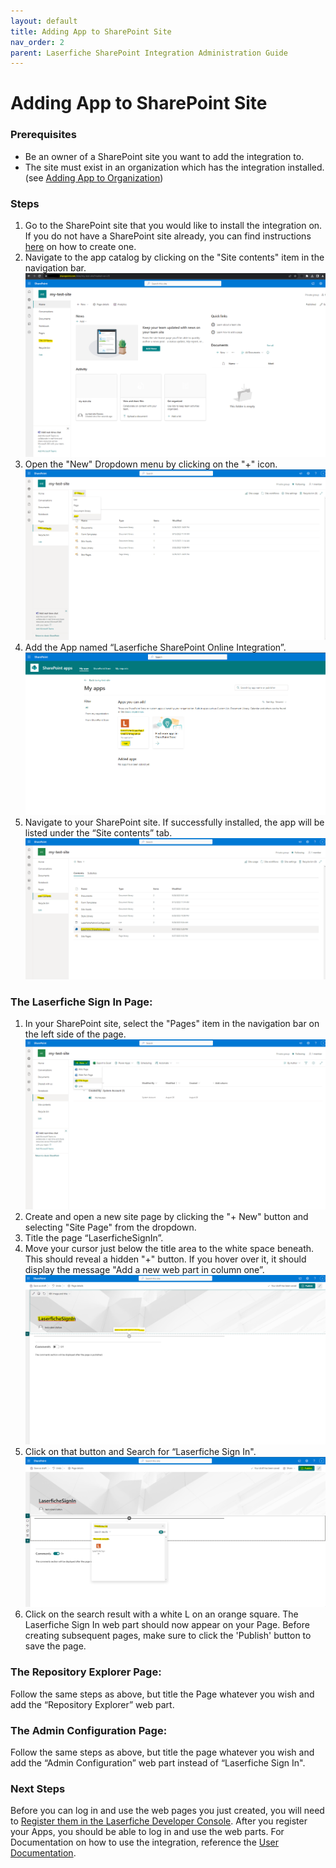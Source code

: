 ```yaml
---
layout: default
title: Adding App to SharePoint Site
nav_order: 2
parent: Laserfiche SharePoint Integration Administration Guide
---
```



# Adding App to SharePoint Site
### Prerequisites
  - Be an owner of a SharePoint site you want to add the integration to.
  - The site must exist in an organization which has the integration installed. (see [Adding App to Organization](./adding-app-organization))
### Steps
1. Go to the SharePoint site that you would like to install the integration on. If you do not have a SharePoint site already, you can find instructions [here](https://support.microsoft.com/en-gb/office/create-a-site-in-sharepoint-4d1e11bf-8ddc-499d-b889-2b48d10b1ce8) on how to create one.
1. Navigate to the app catalog by clicking on the "Site contents" item in the
navigation bar.
<a href="../assets/images/sharePointSiteContents.png"><img src="../assets/images/sharePointSiteContents.png"></a>
1. Open the "New" Dropdown menu by clicking on the "+" icon.
<a href="../assets/images/NewDropDown.png"><img src="../assets/images/NewDropDown.png"></a>
1. Add the App named “Laserfiche SharePoint Online Integration”.
<a href="../assets/images/addTheApp.png"><img src="../assets/images/addTheApp.png"></a>
1. Navigate to your SharePoint site. If successfully installed, the app will be listed under the “Site contents” tab.
<a href="../assets/images/appInstalled.png"><img src="../assets/images/appInstalled.png"></a>

###  The Laserfiche Sign In Page:
1. In your SharePoint site, select the "Pages" item in the navigation bar on the left side of the page.
<a href="../assets/images/newSitePage.png"><img src="../assets/images/newSitePage.png"></a>
1. Create and open a new site page by clicking the "+ New" button and selecting "Site Page" from the dropdown.
1. Title the page “LaserficheSignIn”.
1. Move your cursor just below the title area to the white space beneath. This should reveal a hidden "+" button. If you hover over it, it should display the message "Add a new web part in column one”.
<a href="../assets/images/hiddenPlusButton.png"><img src="../assets/images/hiddenPlusButton.png"></a>
1. Click on that button and Search for “Laserfiche Sign In".
<a href="../assets/images/searchRepositoryExplorer.png"><img src="../assets/images/searchRepositoryExplorer.png"></a>
1. Click on the search result with a white L on an orange square. The Laserfiche Sign In web part should now appear on your Page. Before creating subsequent pages, make sure to click the 'Publish' button to save the page. 

### The Repository Explorer Page:
Follow the same steps as above, but title the Page whatever you wish and add the “Repository Explorer” web part.

### The Admin Configuration Page:
 Follow the same steps as above, but title the page whatever you wish and add the “Admin Configuration” web part instead of “Laserfiche Sign In".

### Next Steps
Before you can log in and use the web pages you just created, you will need to [Register them in the Laserfiche Developer Console](../admin-documentation/register-app-in-laserfiche). After you register your Apps, you should be able to log in and use the web parts. For Documentation on how to use the integration, reference the [User Documentation](../user-documentation/).
